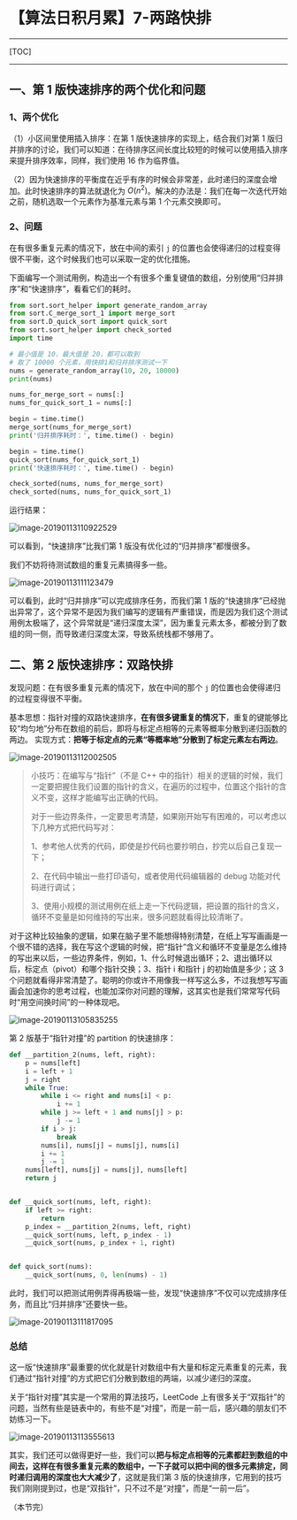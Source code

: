 # 【算法日积月累】7-两路快排 

---

[TOC]

---

## 一、第 1 版快速排序的两个优化和问题

### 1、两个优化

（1）小区间里使用插入排序：在第 1 版快速排序的实现上，结合我们对第 1 版归并排序的讨论，我们可以知道：在待排序区间长度比较短的时候可以使用插入排序来提升排序效率，同样，我们使用 16 作为临界值。

（2）因为快速排序的平衡度在近乎有序的时候会非常差，此时递归的深度会增加。此时快速排序的算法就退化为 $O(n^2)$。解决的办法是：我们在每一次迭代开始之前，随机选取一个元素作为基准元素与第 1 个元素交换即可。

### 2、问题

在有很多重复元素的情况下，放在中间的索引 `j` 的位置也会使得递归的过程变得很不平衡，这个时候我们也可以采取一定的优化措施。

下面编写一个测试用例，构造出一个有很多个重复键值的数组，分别使用“归并排序”和“快速排序”，看看它们的耗时。

```python
from sort.sort_helper import generate_random_array
from sort.C_merge_sort_1 import merge_sort
from sort.D_quick_sort import quick_sort
from sort.sort_helper import check_sorted
import time

# 最小值是 10，最大值是 20，都可以取到
# 取了 10000 个元素，用快排1和归并排序测试一下
nums = generate_random_array(10, 20, 10000)
print(nums)

nums_for_merge_sort = nums[:]
nums_for_quick_sort_1 = nums[:]

begin = time.time()
merge_sort(nums_for_merge_sort)
print('归并排序耗时：', time.time() - begin)

begin = time.time()
quick_sort(nums_for_quick_sort_1)
print('快速排序耗时：', time.time() - begin)

check_sorted(nums, nums_for_merge_sort)
check_sorted(nums, nums_for_quick_sort_1)
```

运行结果：

![image-20190113110922529](https://ws4.sinaimg.cn/large/006tNc79ly1fz4s6c30t2j30u00wadns.jpg)

可以看到，“快速排序”比我们第 1 版没有优化过的“归并排序”都慢很多。

我们不妨将待测试数组的重复元素搞得多一些。

![image-20190113111123479](https://ws3.sinaimg.cn/large/006tNc79ly1fz4s8fs95fj30vv0u0al1.jpg)

可以看到，此时“归并排序”可以完成排序任务，而我们第 1 版的“快速排序”已经抛出异常了，这个异常不是因为我们编写的逻辑有严重错误，而是因为我们这个测试用例太极端了，这个异常就是“递归深度太深”，因为重复元素太多，都被分到了数组的同一侧，而导致递归深度太深，导致系统栈都不够用了。

## 二、第 2 版快速排序：双路快排

发现问题：在有很多重复元素的情况下，放在中间的那个 `j` 的位置也会使得递归的过程变得很不平衡。

基本思想：指针对撞的双路快速排序，**在有很多键重复的情况下**，重复的键能够比较“均匀地”分布在数组的前后，即将与标定点相等的元素等概率分散到递归函数的两边。
实现方式：**把等于标定点的元素“等概率地”分散到了标定元素左右两边**。

![image-20190113112002505](https://ws4.sinaimg.cn/large/006tNc79ly1fz4shfrafsj30ju0femzv.jpg)

> 小技巧：在编写与“指针”（不是 C++ 中的指针）相关的逻辑的时候，我们一定要把握住我们设置的指针的含义，在遍历的过程中，位置这个指针的含义不变，这样才能编写出正确的代码。
>
> 对于一些边界条件，一定要思考清楚，如果刚开始写有困难的，可以考虑以下几种方式把代码写对：
>
> 1、参考他人优秀的代码，即使是抄代码也要抄明白，抄完以后自己复现一下；
>
> 2、在代码中输出一些打印语句，或者使用代码编辑器的 debug 功能对代码进行调试；
>
> 3、使用小规模的测试用例在纸上走一下代码逻辑，把设置的指针的含义，循环不变量是如何维持的写出来，很多问题就看得比较清晰了。

对于这种比较抽象的逻辑，如果在脑子里不能想得特别清楚，在纸上写写画画是一个很不错的选择，我在写这个逻辑的时候，把“指针”含义和循环不变量是怎么维持的写出来以后，一些边界条件，例如，1、什么时候退出循环；2、退出循环以后，标定点（pivot）和哪个指针交换；3、指针 i 和指针 j 的初始值是多少；这 3 个问题就看得非常清楚了。聪明的你或许不用像我一样写这么多，不过我想写写画画会加速你的思考过程，也能加深你对问题的理解，这其实也是我们常常写代码时“用空间换时间”的一种体现吧。

![image-20190113105835255](https://ws2.sinaimg.cn/large/006tNc79ly1fz4rv6o628j30u013ahdt.jpg)

第 2 版基于“指针对撞”的 partition 的快速排序：

```python
def __partition_2(nums, left, right):
    p = nums[left]
    i = left + 1
    j = right
    while True:
        while i <= right and nums[i] < p:
            i += 1
        while j >= left + 1 and nums[j] > p:
            j -= 1
        if i > j:
            break
        nums[i], nums[j] = nums[j], nums[i]
        i += 1
        j -= 1
    nums[left], nums[j] = nums[j], nums[left]
    return j


def __quick_sort(nums, left, right):
    if left >= right:
        return
    p_index = __partition_2(nums, left, right)
    __quick_sort(nums, left, p_index - 1)
    __quick_sort(nums, p_index + 1, right)


def quick_sort(nums):
    __quick_sort(nums, 0, len(nums) - 1)
```

此时，我们可以把测试用例弄得再极端一些，发现“快速排序”不仅可以完成排序任务，而且比“归并排序”还要快一些。

![image-20190113111817095](https://ws3.sinaimg.cn/large/006tNc79ly1fz4sflttw8j31170u0anz.jpg)

### 总结

这一版“快速排序”最重要的优化就是针对数组中有大量和标定元素重复的元素，我们通过“指针对撞”的方式把它们分散到数组的两端，以减少递归的深度。

关于“指针对撞”其实是一个常用的算法技巧，LeetCode 上有很多关于“双指针”的问题，当然有些是链表中的，有些不是“对撞”，而是一前一后，感兴趣的朋友们不妨练习一下。

![image-20190113113555613](https://ws2.sinaimg.cn/large/006tNc79ly1fz4sxyipocj31310u07c8.jpg)

其实，我们还可以做得更好一些，我们可以**把与标定点相等的元素都赶到数组的中间去，这样在有很多重复元素的数组中，一下子就可以把中间的很多元素排定，同时递归调用的深度也大大减少了**，这就是我们第 3 版的快速排序，它用到的技巧我们刚刚提到过，也是“双指针”，只不过不是“对撞”，而是“一前一后”。

（本节完）